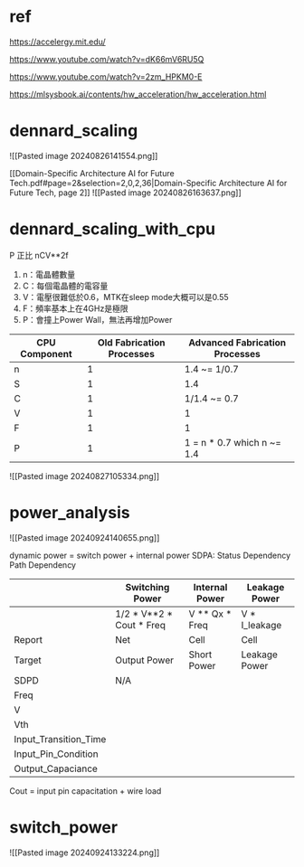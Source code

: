 # ref
https://accelergy.mit.edu/

https://www.youtube.com/watch?v=dK66mV6RU5Q

https://www.youtube.com/watch?v=2zm_HPKM0-E

https://mlsysbook.ai/contents/hw_acceleration/hw_acceleration.html
# dennard_scaling

![[Pasted image 20240826141554.png]]

[[Domain-Specific Architecture AI for Future Tech.pdf#page=2&selection=2,0,2,36|Domain-Specific Architecture AI for Future Tech, page 2]]
![[Pasted image 20240826163637.png]]
# dennard_scaling_with_cpu

P 正比 nCV\*\*2f
1. n：電晶體數量
2. C：每個電晶體的電容量
3. V：電壓很難低於0.6，MTK在sleep mode大概可以是0.55
4. F：頻率基本上在4GHz是極限
5. P：會撞上Power Wall，無法再增加Power

| CPU Component | Old Fabrication Processes | Advanced Fabrication Processes |
| ------------- | ------------------------- | ------------------------------ |
| n             | 1                         | 1.4 ~= 1/0.7                   |
| S             | 1                         | 1.4                            |
| C             | 1                         | 1/1.4 ~= 0.7                   |
| V             | 1                         | 1                              |
| F             | 1                         | 1                              |
| P             | 1                         | 1 = n * 0.7 which n ~= 1.4     |

![[Pasted image 20240827105334.png]]
# power_analysis
![[Pasted image 20240924140655.png]]

dynamic power = switch power + internal power
SDPA: Status Dependency Path Dependency


|                       | Switching Power              | Internal Power   | Leakage Power  |
| --------------------- | ---------------------------- | ---------------- | -------------- |
|                       | 1/2 \* V\*\*2 * Cout \* Freq | V \*\* Qx * Freq | V \* I_leakage |
| Report                | Net                          | Cell             | Cell           |
| Target                | Output Power                 | Short Power      | Leakage Power  |
| SDPD                  | N/A                          |                  |                |
| Freq                  |                              |                  |                |
| V                     |                              |                  |                |
| Vth                   |                              |                  |                |
| Input_Transition_Time |                              |                  |                |
| Input_Pin_Condition   |                              |                  |                |
| Output_Capaciance     |                              |                  |                |

Cout = input pin capacitation + wire load

# switch_power

![[Pasted image 20240924133224.png]]